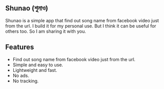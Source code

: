 ## Shunao (শুনাও)

Shunao is a simple app that find out song name from facebook video just from the url. I build it for my personal use. But I think it can be useful for others too. So I am sharing it with you.
## Features
- Find out song name from facebook video just from the url.
- Simple and easy to use.
- Lightweight and fast.
- No ads.
- No tracking.